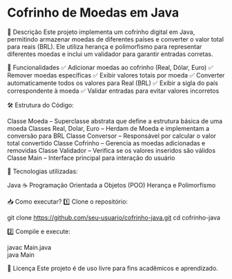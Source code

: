 # Cofrinho de Moedas em Java

📌 Descrição
Este projeto implementa um cofrinho digital em Java, permitindo armazenar moedas de diferentes países e converter o valor total para reais (BRL). Ele utiliza herança e polimorfismo para representar diferentes moedas e inclui um validador para garantir entradas corretas.

🚀 Funcionalidades
✅ Adicionar moedas ao cofrinho (Real, Dólar, Euro)
✅ Remover moedas específicas
✅ Exibir valores totais por moeda
✅ Converter automaticamente todos os valores para Real (BRL)
✅ Exibir a sigla do país correspondente à moeda
✅ Validar entradas para evitar valores incorretos

🛠️ Estrutura do Código:

Classe Moeda – Superclasse abstrata que define a estrutura básica de uma moeda
Classes Real, Dolar, Euro – Herdam de Moeda e implementam a conversão para BRL
Classe Conversor – Responsável por calcular o valor total convertido
Classe Cofrinho – Gerencia as moedas adicionadas e removidas
Classe Validador – Verifica se os valores inseridos são válidos
Classe Main – Interface principal para interação do usuário

🔧 Tecnologias utilizadas:

Java ☕
Programação Orientada a Objetos (POO)
Herança e Polimorfismo


📥 Como executar?
1️⃣ Clone o repositório:

git clone https://github.com/seu-usuario/cofrinho-java.git
cd cofrinho-java

2️⃣ Compile e execute:

javac Main.java  
java Main  

📄 Licença
Este projeto é de uso livre para fins acadêmicos e aprendizado.

